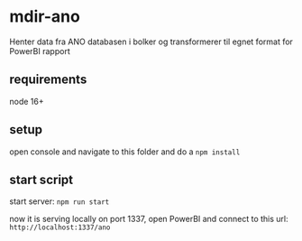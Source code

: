 # mdir-ano
Henter data fra ANO databasen i bolker og transformerer til egnet format for PowerBI rapport

## requirements
node 16+

## setup
open console and navigate to this folder
and do a `npm install`

## start script
start server: `npm run start`

now it is serving locally on port 1337,
open PowerBI and connect to this url:
`http://localhost:1337/ano`

